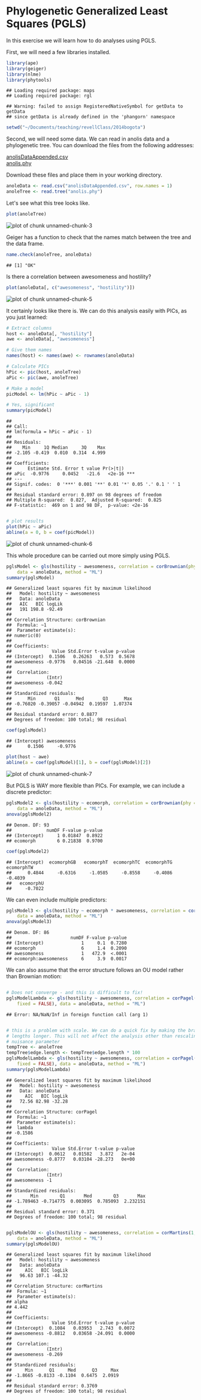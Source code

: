 Phylogenetic Generalized Least Squares (PGLS)
========================================================

In this exercise we will learn how to do analyses using PGLS. 

First, we will need a few libraries installed.


```r
library(ape)
library(geiger)
library(nlme)
library(phytools)
```

```
## Loading required package: maps
## Loading required package: rgl
```

```
## Warning: failed to assign RegisteredNativeSymbol for getData to getData
## since getData is already defined in the 'phangorn' namespace
```

```r
setwd("~/Documents/teaching/revellClass/2014bogota")
```


Second, we will need some data. We can read in anolis data and a phylogenetic tree. You can download the files from the following addresses:

<a href="https://drive.google.com/file/d/0B9R4DAZPUvjiV2VhTUxOTlRuQUU/edit?usp=sharing">anolisDataAppended.csv</a> <br>
<a href="https://drive.google.com/file/d/0B9R4DAZPUvjiSkl1aFY2TkNMVFk/edit?usp=sharing">anolis.phy</a>

Download these files and place them in your working directory.


```r
anoleData <- read.csv("anolisDataAppended.csv", row.names = 1)
anoleTree <- read.tree("anolis.phy")
```


Let's see what this tree looks like.


```r
plot(anoleTree)
```

![plot of chunk unnamed-chunk-3](figure/unnamed-chunk-3.png) 


Geiger has a function to check that the names match between the tree and the data frame.


```r
name.check(anoleTree, anoleData)
```

```
## [1] "OK"
```


Is there a correlation between awesomeness and hostility?


```r
plot(anoleData[, c("awesomeness", "hostility")])
```

![plot of chunk unnamed-chunk-5](figure/unnamed-chunk-5.png) 


It certainly looks like there is. We can do this analysis easily with PICs, as you just learned:


```r
# Extract columns
host <- anoleData[, "hostility"]
awe <- anoleData[, "awesomeness"]

# Give them names
names(host) <- names(awe) <- rownames(anoleData)

# Calculate PICs
hPic <- pic(host, anoleTree)
aPic <- pic(awe, anoleTree)

# Make a model
picModel <- lm(hPic ~ aPic - 1)

# Yes, significant
summary(picModel)
```

```
## 
## Call:
## lm(formula = hPic ~ aPic - 1)
## 
## Residuals:
##    Min     1Q Median     3Q    Max 
## -2.105 -0.419  0.010  0.314  4.999 
## 
## Coefficients:
##      Estimate Std. Error t value Pr(>|t|)    
## aPic  -0.9776     0.0452   -21.6   <2e-16 ***
## ---
## Signif. codes:  0 '***' 0.001 '**' 0.01 '*' 0.05 '.' 0.1 ' ' 1
## 
## Residual standard error: 0.897 on 98 degrees of freedom
## Multiple R-squared:  0.827,	Adjusted R-squared:  0.825 
## F-statistic:  469 on 1 and 98 DF,  p-value: <2e-16
```

```r

# plot results
plot(hPic ~ aPic)
abline(a = 0, b = coef(picModel))
```

![plot of chunk unnamed-chunk-6](figure/unnamed-chunk-6.png) 


This whole procedure can be carried out more simply using PGLS.


```r
pglsModel <- gls(hostility ~ awesomeness, correlation = corBrownian(phy = anoleTree), 
    data = anoleData, method = "ML")
summary(pglsModel)
```

```
## Generalized least squares fit by maximum likelihood
##   Model: hostility ~ awesomeness 
##   Data: anoleData 
##   AIC   BIC logLik
##   191 198.8 -92.49
## 
## Correlation Structure: corBrownian
##  Formula: ~1 
##  Parameter estimate(s):
## numeric(0)
## 
## Coefficients:
##               Value Std.Error t-value p-value
## (Intercept)  0.1506   0.26263   0.573  0.5678
## awesomeness -0.9776   0.04516 -21.648  0.0000
## 
##  Correlation: 
##             (Intr)
## awesomeness -0.042
## 
## Standardized residuals:
##      Min       Q1      Med       Q3      Max 
## -0.76020 -0.39057 -0.04942  0.19597  1.07374 
## 
## Residual standard error: 0.8877 
## Degrees of freedom: 100 total; 98 residual
```

```r
coef(pglsModel)
```

```
## (Intercept) awesomeness 
##      0.1506     -0.9776
```

```r
plot(host ~ awe)
abline(a = coef(pglsModel)[1], b = coef(pglsModel)[2])
```

![plot of chunk unnamed-chunk-7](figure/unnamed-chunk-7.png) 


But PGLS is WAY more flexible than PICs. For example, we can include a discrete predictor:


```r
pglsModel2 <- gls(hostility ~ ecomorph, correlation = corBrownian(phy = anoleTree), 
    data = anoleData, method = "ML")
anova(pglsModel2)
```

```
## Denom. DF: 93 
##             numDF F-value p-value
## (Intercept)     1 0.01847  0.8922
## ecomorph        6 0.21838  0.9700
```

```r
coef(pglsModel2)
```

```
## (Intercept)  ecomorphGB   ecomorphT  ecomorphTC  ecomorphTG  ecomorphTW 
##      0.4844     -0.6316     -1.0585     -0.8558     -0.4086     -0.4039 
##   ecomorphU 
##     -0.7022
```


We can even include multiple predictors:


```r
pglsModel3 <- gls(hostility ~ ecomorph * awesomeness, correlation = corBrownian(phy = anoleTree), 
    data = anoleData, method = "ML")
anova(pglsModel3)
```

```
## Denom. DF: 86 
##                      numDF F-value p-value
## (Intercept)              1     0.1  0.7280
## ecomorph                 6     1.4  0.2090
## awesomeness              1   472.9  <.0001
## ecomorph:awesomeness     6     3.9  0.0017
```


We can also assume that the error structure follows an OU model rather than Brownian motion:


```r

# Does not converge - and this is difficult to fix!
pglsModelLambda <- gls(hostility ~ awesomeness, correlation = corPagel(1, phy = anoleTree, 
    fixed = FALSE), data = anoleData, method = "ML")
```

```
## Error: NA/NaN/Inf in foreign function call (arg 1)
```

```r

# this is a problem with scale. We can do a quick fix by making the branch
# lengths longer. This will not affect the analysis other than rescaling a
# nuisance parameter
tempTree <- anoleTree
tempTree$edge.length <- tempTree$edge.length * 100
pglsModelLambda <- gls(hostility ~ awesomeness, correlation = corPagel(1, phy = tempTree, 
    fixed = FALSE), data = anoleData, method = "ML")
summary(pglsModelLambda)
```

```
## Generalized least squares fit by maximum likelihood
##   Model: hostility ~ awesomeness 
##   Data: anoleData 
##     AIC   BIC logLik
##   72.56 82.98 -32.28
## 
## Correlation Structure: corPagel
##  Formula: ~1 
##  Parameter estimate(s):
##  lambda 
## -0.1586 
## 
## Coefficients:
##               Value Std.Error t-value p-value
## (Intercept)  0.0612   0.01582   3.872   2e-04
## awesomeness -0.8777   0.03104 -28.273   0e+00
## 
##  Correlation: 
##             (Intr)
## awesomeness -1    
## 
## Standardized residuals:
##       Min        Q1       Med        Q3       Max 
## -1.789463 -0.714775  0.003095  0.785093  2.232151 
## 
## Residual standard error: 0.371 
## Degrees of freedom: 100 total; 98 residual
```

```r

pglsModelOU <- gls(hostility ~ awesomeness, correlation = corMartins(1, phy = tempTree), 
    data = anoleData, method = "ML")
summary(pglsModelOU)
```

```
## Generalized least squares fit by maximum likelihood
##   Model: hostility ~ awesomeness 
##   Data: anoleData 
##     AIC   BIC logLik
##   96.63 107.1 -44.32
## 
## Correlation Structure: corMartins
##  Formula: ~1 
##  Parameter estimate(s):
## alpha 
## 4.442 
## 
## Coefficients:
##               Value Std.Error t-value p-value
## (Intercept)  0.1084   0.03953   2.743  0.0072
## awesomeness -0.8812   0.03658 -24.091  0.0000
## 
##  Correlation: 
##             (Intr)
## awesomeness -0.269
## 
## Standardized residuals:
##     Min      Q1     Med      Q3     Max 
## -1.8665 -0.8133 -0.1104  0.6475  2.0919 
## 
## Residual standard error: 0.3769 
## Degrees of freedom: 100 total; 98 residual
```



